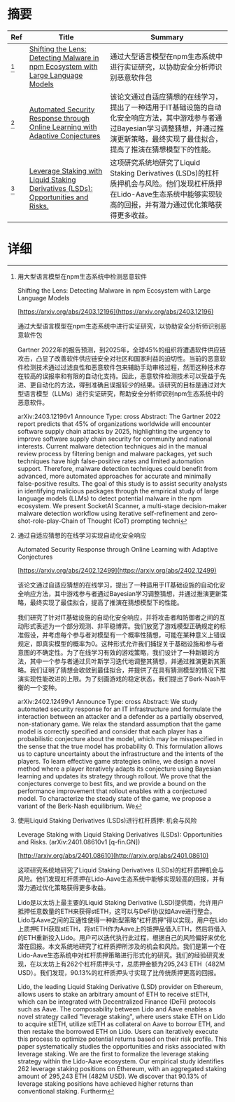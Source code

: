 # 摘要

| Ref | Title | Summary |
| --- | --- | --- |
| [^1] | [Shifting the Lens: Detecting Malware in npm Ecosystem with Large Language Models](https://arxiv.org/abs/2403.12196) | 通过大型语言模型在npm生态系统中进行实证研究，以协助安全分析师识别恶意软件包 |
| [^2] | [Automated Security Response through Online Learning with Adaptive Conjectures](https://arxiv.org/abs/2402.12499) | 该论文通过自适应猜想的在线学习，提出了一种适用于IT基础设施的自动化安全响应方法，其中游戏参与者通过Bayesian学习调整猜想，并通过推演更新策略，最终实现了最佳拟合，提高了推演在猜想模型下的性能。 |
| [^3] | [Leverage Staking with Liquid Staking Derivatives (LSDs): Opportunities and Risks.](http://arxiv.org/abs/2401.08610) | 这项研究系统地研究了Liquid Staking Derivatives (LSDs)的杠杆质押机会与风险。他们发现杠杆质押在Lido-Aave生态系统中能够实现较高的回报，并有潜力通过优化策略获得更多收益。 |

# 详细

[^1]: 用大型语言模型在npm生态系统中检测恶意软件

    Shifting the Lens: Detecting Malware in npm Ecosystem with Large Language Models

    [https://arxiv.org/abs/2403.12196](https://arxiv.org/abs/2403.12196)

    通过大型语言模型在npm生态系统中进行实证研究，以协助安全分析师识别恶意软件包

    

    Gartner 2022年的报告预测，到2025年，全球45%的组织将遭遇软件供应链攻击，凸显了改善软件供应链安全对社区和国家利益的迫切性。当前的恶意软件检测技术通过过滤良性和恶意软件包来辅助手动审核过程，然而这种技术存在较高的误报率和有限的自动化支持。因此，恶意软件检测技术可以受益于先进、更自动化的方法，得到准确且误报较少的结果。该研究的目标是通过对大型语言模型（LLMs）进行实证研究，帮助安全分析师识别npm生态系统中的恶意软件。

    arXiv:2403.12196v1 Announce Type: cross  Abstract: The Gartner 2022 report predicts that 45% of organizations worldwide will encounter software supply chain attacks by 2025, highlighting the urgency to improve software supply chain security for community and national interests. Current malware detection techniques aid in the manual review process by filtering benign and malware packages, yet such techniques have high false-positive rates and limited automation support. Therefore, malware detection techniques could benefit from advanced, more automated approaches for accurate and minimally false-positive results. The goal of this study is to assist security analysts in identifying malicious packages through the empirical study of large language models (LLMs) to detect potential malware in the npm ecosystem.   We present SocketAI Scanner, a multi-stage decision-maker malware detection workflow using iterative self-refinement and zero-shot-role-play-Chain of Thought (CoT) prompting techni
    
[^2]: 通过自适应猜想的在线学习实现自动化安全响应

    Automated Security Response through Online Learning with Adaptive Conjectures

    [https://arxiv.org/abs/2402.12499](https://arxiv.org/abs/2402.12499)

    该论文通过自适应猜想的在线学习，提出了一种适用于IT基础设施的自动化安全响应方法，其中游戏参与者通过Bayesian学习调整猜想，并通过推演更新策略，最终实现了最佳拟合，提高了推演在猜想模型下的性能。

    

    我们研究了针对IT基础设施的自动化安全响应，并将攻击者和防御者之间的互动形式表述为一个部分观测、非平稳博弈。我们放宽了游戏模型正确规定的标准假设，并考虑每个参与者对模型有一个概率性猜想，可能在某种意义上错误规定，即真实模型的概率为0。这种形式允许我们捕捉关于基础设施和参与者意图的不确定性。为了在线学习有效的游戏策略，我们设计了一种新颖的方法，其中一个参与者通过贝叶斯学习迭代地调整其猜想，并通过推演更新其策略。我们证明了猜想会收敛到最佳拟合，并提供了在具有猜测模型的情况下推演实现性能改进的上限。为了刻画游戏的稳定状态，我们提出了Berk-Nash平衡的一个变种。

    arXiv:2402.12499v1 Announce Type: cross  Abstract: We study automated security response for an IT infrastructure and formulate the interaction between an attacker and a defender as a partially observed, non-stationary game. We relax the standard assumption that the game model is correctly specified and consider that each player has a probabilistic conjecture about the model, which may be misspecified in the sense that the true model has probability 0. This formulation allows us to capture uncertainty about the infrastructure and the intents of the players. To learn effective game strategies online, we design a novel method where a player iteratively adapts its conjecture using Bayesian learning and updates its strategy through rollout. We prove that the conjectures converge to best fits, and we provide a bound on the performance improvement that rollout enables with a conjectured model. To characterize the steady state of the game, we propose a variant of the Berk-Nash equilibrium. We 
    
[^3]: 使用Liquid Staking Derivatives (LSDs)进行杠杆质押: 机会与风险

    Leverage Staking with Liquid Staking Derivatives (LSDs): Opportunities and Risks. (arXiv:2401.08610v1 [q-fin.GN])

    [http://arxiv.org/abs/2401.08610](http://arxiv.org/abs/2401.08610)

    这项研究系统地研究了Liquid Staking Derivatives (LSDs)的杠杆质押机会与风险。他们发现杠杆质押在Lido-Aave生态系统中能够实现较高的回报，并有潜力通过优化策略获得更多收益。

    

    Lido是以太坊上最主要的Liquid Staking Derivative (LSD)提供商，允许用户抵押任意数量的ETH来获得stETH，这可以与DeFi协议如Aave进行整合。Lido与Aave之间的互通性使得一种新型策略“杠杆质押”得以实现，用户在Lido上质押ETH获取stETH，将stETH作为Aave上的抵押品借入ETH，然后将借入的ETH重新投入Lido。用户可以迭代执行此过程，根据自己的风险偏好来优化潜在回报。本文系统地研究了杠杆质押所涉及的机会和风险。我们是第一个在Lido-Aave生态系统中对杠杆质押策略进行形式化的研究。我们的经验研究发现，在以太坊上有262个杠杆质押头寸，总质押金额为295,243 ETH（482M USD）。我们发现，90.13%的杠杆质押头寸实现了比传统质押更高的回报。

    Lido, the leading Liquid Staking Derivative (LSD) provider on Ethereum, allows users to stake an arbitrary amount of ETH to receive stETH, which can be integrated with Decentralized Finance (DeFi) protocols such as Aave. The composability between Lido and Aave enables a novel strategy called "leverage staking", where users stake ETH on Lido to acquire stETH, utilize stETH as collateral on Aave to borrow ETH, and then restake the borrowed ETH on Lido. Users can iteratively execute this process to optimize potential returns based on their risk profile.  This paper systematically studies the opportunities and risks associated with leverage staking. We are the first to formalize the leverage staking strategy within the Lido-Aave ecosystem. Our empirical study identifies 262 leverage staking positions on Ethereum, with an aggregated staking amount of 295,243 ETH (482M USD). We discover that 90.13% of leverage staking positions have achieved higher returns than conventional staking. Furtherm
    

